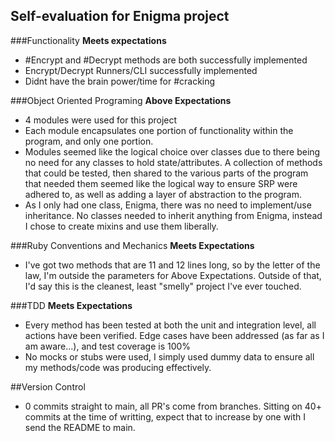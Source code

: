 ## Self-evaluation for Enigma project

###Functionality
**Meets expectations**
- #Encrypt and #Decrypt methods are both successfully implemented
- Encrypt/Decrypt Runners/CLI successfully implemented
- Didnt have the brain power/time for #cracking

###Object Oriented Programing
**Above Expectations**
- 4 modules were used for this project
- Each module encapsulates one portion of functionality within the program, and only one portion.
- Modules seemed like the logical choice over classes due to there being no need for any classes to hold state/attributes. A collection of methods that could be tested, then shared to the various parts of the program that needed them seemed like the logical way to ensure SRP were adhered to, as well as adding a layer of abstraction to the program.
- As I only had one class, Enigma, there was no need to implement/use inheritance. No classes needed to inherit anything from Enigma, instead I chose to create mixins and use them liberally.

###Ruby Conventions and Mechanics
**Meets Expectations**
- I've got two methods that are 11 and 12 lines long, so by the letter of the law, I'm outside the parameters for Above Expectations. Outside of that, I'd say this is the cleanest, least "smelly" project I've ever touched.

###TDD
**Meets Expectations**
- Every method has been tested at both the unit and integration level, all actions have been verified. Edge cases have been addressed (as far as I am aware...), and test coverage is 100%
- No mocks or stubs were used, I simply used dummy data to ensure all my methods/code was producing effectively.

##Version Control
- 0 commits straight to main, all PR's come from branches. Sitting on 40+ commits at the time of writting, expect that to increase by one with I send the README to main.
